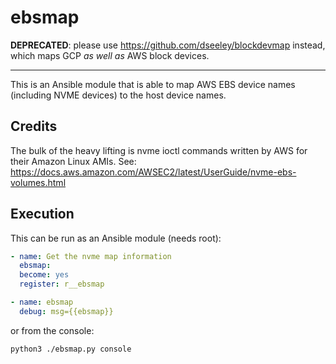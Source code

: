 # ebsmap

**DEPRECATED**: please use https://github.com/dseeley/blockdevmap instead, which maps GCP _as well as_ AWS block devices.

---


This is an Ansible module that is able to map AWS EBS device names (including NVME devices) to the host device names.  

## Credits
The bulk of the heavy lifting is nvme ioctl commands written by AWS for their Amazon Linux AMIs.  See: https://docs.aws.amazon.com/AWSEC2/latest/UserGuide/nvme-ebs-volumes.html

## Execution
This can be run as an Ansible module (needs root):
```yaml
- name: Get the nvme map information
  ebsmap:
  become: yes
  register: r__ebsmap

- name: ebsmap
  debug: msg={{ebsmap}}

```

or from the console:
```bash
python3 ./ebsmap.py console
```